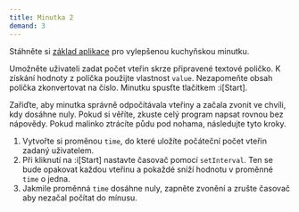 ```yaml
---
title: Minutka 2
demand: 3
---
```


Stáhněte si [základ aplikace](https://github.com/Czechitas-podklady-WEB/minutka-2-zadani/archive/refs/heads/main.zip) pro vylepšenou kuchyňskou minutku.

Umožněte uživateli zadat počet vteřin skrze připravené textové poličko. K získání hodnoty z políčka použijte vlastnost `value`. Nezapomeňte obsah políčka zkonvertovat na číslo. Minutku spusťte tlačítkem :i[Start].

Zařiďte, aby minutka správně odpočítávala vteřiny a začala zvonit ve chvíli, kdy dosáhne nuly. Pokud si věříte, zkuste celý program napsat rovnou bez nápovědy. Pokud malinko ztrácíte půdu pod nohama, následujte tyto kroky.

1. Vytvořte si proměnou `time`, do které uložíte počáteční počet vteřin zadaný uživatelem.
1. Při kliknutí na :i[Start] nastavte časovač pomocí `setInterval`. Ten se bude opakovat každou vteřinu a pokaždé sníží hodnotu v proměnné `time` o jedna.
1. Jakmile proměnná `time` dosáhne nuly, zapněte zvonění a zrušte časovač aby nezačal počítat do mínusu.
